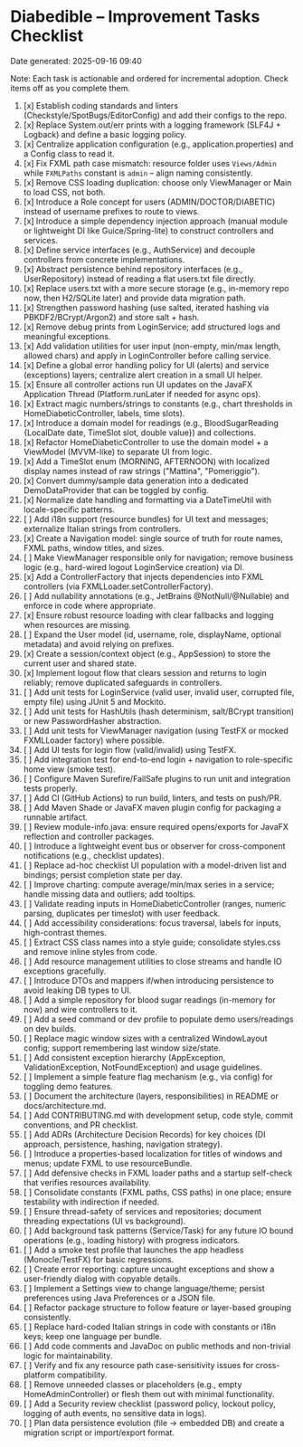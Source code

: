 # Diabedible – Improvement Tasks Checklist

Date generated: 2025-09-16 09:40

Note: Each task is actionable and ordered for incremental adoption. Check items off as you complete them.

1. [x] Establish coding standards and linters (Checkstyle/SpotBugs/EditorConfig) and add their configs to the repo.
2. [x] Replace System.out/err prints with a logging framework (SLF4J + Logback) and define a basic logging policy.
3. [x] Centralize application configuration (e.g., application.properties) and a Config class to read it.
4. [x] Fix FXML path case mismatch: resource folder uses `Views/Admin` while `FXMLPaths` constant is `admin` – align naming consistently.
5. [x] Remove CSS loading duplication: choose only ViewManager or Main to load CSS, not both.
6. [x] Introduce a Role concept for users (ADMIN/DOCTOR/DIABETIC) instead of username prefixes to route to views.
7. [x] Introduce a simple dependency injection approach (manual module or lightweight DI like Guice/Spring-lite) to construct controllers and services.
8. [x] Define service interfaces (e.g., AuthService) and decouple controllers from concrete implementations.
9. [x] Abstract persistence behind repository interfaces (e.g., UserRepository) instead of reading a flat users.txt file directly.
10. [x] Replace users.txt with a more secure storage (e.g., in-memory repo now, then H2/SQLite later) and provide data migration path.
11. [x] Strengthen password hashing (use salted, iterated hashing via PBKDF2/BCrypt/Argon2) and store salt + hash.
12. [x] Remove debug prints from LoginService; add structured logs and meaningful exceptions.
13. [x] Add validation utilities for user input (non-empty, min/max length, allowed chars) and apply in LoginController before calling service.
14. [x] Define a global error handling policy for UI (alerts) and service (exceptions) layers; centralize alert creation in a small UI helper.
15. [x] Ensure all controller actions run UI updates on the JavaFX Application Thread (Platform.runLater if needed for async ops).
16. [x] Extract magic numbers/strings to constants (e.g., chart thresholds in HomeDiabeticController, labels, time slots).
17. [x] Introduce a domain model for readings (e.g., BloodSugarReading {LocalDate date, TimeSlot slot, double value}) and collections.
18. [x] Refactor HomeDiabeticController to use the domain model + a ViewModel (MVVM-like) to separate UI from logic.
19. [x] Add a TimeSlot enum (MORNING, AFTERNOON) with localized display names instead of raw strings ("Mattina", "Pomeriggio").
20. [x] Convert dummy/sample data generation into a dedicated DemoDataProvider that can be toggled by config.
21. [x] Normalize date handling and formatting via a DateTimeUtil with locale-specific patterns.
22. [ ] Add i18n support (resource bundles) for UI text and messages; externalize Italian strings from controllers.
23. [x] Create a Navigation model: single source of truth for route names, FXML paths, window titles, and sizes.
24. [ ] Make ViewManager responsible only for navigation; remove business logic (e.g., hard-wired logout LoginService creation) via DI.
25. [x] Add a ControllerFactory that injects dependencies into FXML controllers (via FXMLLoader.setControllerFactory).
26. [ ] Add nullability annotations (e.g., JetBrains @NotNull/@Nullable) and enforce in code where appropriate.
27. [x] Ensure robust resource loading with clear fallbacks and logging when resources are missing.
28. [ ] Expand the User model (id, username, role, displayName, optional metadata) and avoid relying on prefixes.
29. [x] Create a session/context object (e.g., AppSession) to store the current user and shared state.
30. [x] Implement logout flow that clears session and returns to login reliably; remove duplicated safeguards in controllers.
31. [ ] Add unit tests for LoginService (valid user, invalid user, corrupted file, empty file) using JUnit 5 and Mockito.
32. [ ] Add unit tests for HashUtils (hash determinism, salt/BCrypt transition) or new PasswordHasher abstraction.
33. [ ] Add unit tests for ViewManager navigation (using TestFX or mocked FXMLLoader factory) where possible.
34. [ ] Add UI tests for login flow (valid/invalid) using TestFX.
35. [ ] Add integration test for end-to-end login + navigation to role-specific home view (smoke test).
36. [ ] Configure Maven Surefire/FailSafe plugins to run unit and integration tests properly.
37. [ ] Add CI (GitHub Actions) to run build, linters, and tests on push/PR.
38. [ ] Add Maven Shade or JavaFX maven plugin config for packaging a runnable artifact.
39. [ ] Review module-info.java: ensure required opens/exports for JavaFX reflection and controller packages.
40. [ ] Introduce a lightweight event bus or observer for cross-component notifications (e.g., checklist updates).
41. [ ] Replace ad-hoc checklist UI population with a model-driven list and bindings; persist completion state per day.
42. [ ] Improve charting: compute average/min/max series in a service; handle missing data and outliers; add tooltips.
43. [ ] Validate reading inputs in HomeDiabeticController (ranges, numeric parsing, duplicates per timeslot) with user feedback.
44. [ ] Add accessibility considerations: focus traversal, labels for inputs, high-contrast themes.
45. [ ] Extract CSS class names into a style guide; consolidate styles.css and remove inline styles from code.
46. [ ] Add resource management utilities to close streams and handle IO exceptions gracefully.
47. [ ] Introduce DTOs and mappers if/when introducing persistence to avoid leaking DB types to UI.
48. [ ] Add a simple repository for blood sugar readings (in-memory for now) and wire controllers to it.
49. [ ] Add a seed command or dev profile to populate demo users/readings on dev builds.
50. [ ] Replace magic window sizes with a centralized WindowLayout config; support remembering last window size/state.
51. [ ] Add consistent exception hierarchy (AppException, ValidationException, NotFoundException) and usage guidelines.
52. [ ] Implement a simple feature flag mechanism (e.g., via config) for toggling demo features.
53. [ ] Document the architecture (layers, responsibilities) in README or docs/architecture.md.
54. [ ] Add CONTRIBUTING.md with development setup, code style, commit conventions, and PR checklist.
55. [ ] Add ADRs (Architecture Decision Records) for key choices (DI approach, persistence, hashing, navigation strategy).
56. [ ] Introduce a properties-based localization for titles of windows and menus; update FXML to use resourceBundle.
57. [ ] Add defensive checks in FXML loader paths and a startup self-check that verifies resources availability.
58. [ ] Consolidate constants (FXML paths, CSS paths) in one place; ensure testability with indirection if needed.
59. [ ] Ensure thread-safety of services and repositories; document threading expectations (UI vs background).
60. [ ] Add background task patterns (Service/Task) for any future IO bound operations (e.g., loading history) with progress indicators.
61. [ ] Add a smoke test profile that launches the app headless (Monocle/TestFX) for basic regressions.
62. [ ] Create error reporting: capture uncaught exceptions and show a user-friendly dialog with copyable details.
63. [ ] Implement a Settings view to change language/theme; persist preferences using Java Preferences or a JSON file.
64. [ ] Refactor package structure to follow feature or layer-based grouping consistently.
65. [ ] Replace hard-coded Italian strings in code with constants or i18n keys; keep one language per bundle.
66. [ ] Add code comments and JavaDoc on public methods and non-trivial logic for maintainability.
67. [ ] Verify and fix any resource path case-sensitivity issues for cross-platform compatibility.
68. [ ] Remove unneeded classes or placeholders (e.g., empty HomeAdminController) or flesh them out with minimal functionality.
69. [ ] Add a Security review checklist (password policy, lockout policy, logging of auth events, no sensitive data in logs).
70. [ ] Plan data persistence evolution (file -> embedded DB) and create a migration script or import/export format.
